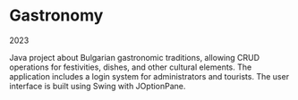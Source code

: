# Gastronomy

2023

Java project about Bulgarian gastronomic traditions, allowing CRUD operations for festivities, dishes, and other cultural elements. 
The application includes a login system for administrators and tourists. 
The user interface is built using Swing with JOptionPane.
